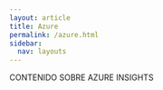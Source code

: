 ```yaml
---
layout: article
title: Azure
permalink: /azure.html
sidebar:
  nav: layouts
---
```


CONTENIDO SOBRE AZURE INSIGHTS
